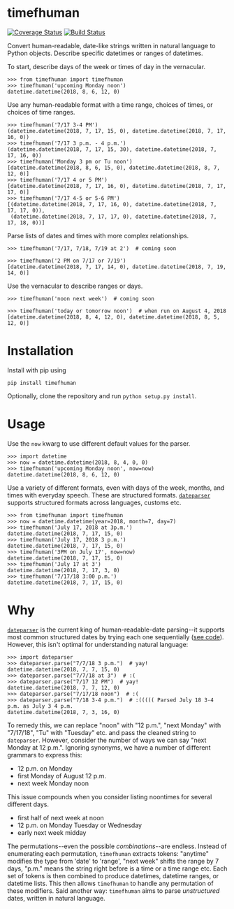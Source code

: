# timefhuman

[![Coverage Status](https://coveralls.io/repos/github/alvinwan/timefhuman/badge.svg?branch=travis)](https://coveralls.io/github/alvinwan/timefhuman?branch=travis)
[![Build Status](https://travis-ci.org/alvinwan/timefhuman.svg?branch=master)](https://travis-ci.org/alvinwan/timefhuman)

Convert human-readable, date-like strings written in natural language to Python objects. Describe specific datetimes or ranges of datetimes.

To start, describe days of the week or times of day in the vernacular.

```
>>> from timefhuman import timefhuman
>>> timefhuman('upcoming Monday noon')
datetime.datetime(2018, 8, 6, 12, 0)
```

Use any human-readable format with a time range, choices of times, or choices of time ranges.

```
>>> timefhuman('7/17 3-4 PM')
(datetime.datetime(2018, 7, 17, 15, 0), datetime.datetime(2018, 7, 17, 16, 0))
>>> timefhuman('7/17 3 p.m. - 4 p.m.')
(datetime.datetime(2018, 7, 17, 15, 30), datetime.datetime(2018, 7, 17, 16, 0))
>>> timefhuman('Monday 3 pm or Tu noon')
[datetime.datetime(2018, 8, 6, 15, 0), datetime.datetime(2018, 8, 7, 12, 0)]
>>> timefhuman('7/17 4 or 5 PM')
[datetime.datetime(2018, 7, 17, 16, 0), datetime.datetime(2018, 7, 17, 17, 0)]
>>> timefhuman('7/17 4-5 or 5-6 PM')
[(datetime.datetime(2018, 7, 17, 16, 0), datetime.datetime(2018, 7, 17, 17, 0)),
 (datetime.datetime(2018, 7, 17, 17, 0), datetime.datetime(2018, 7, 17, 18, 0))]
```

Parse lists of dates and times with more complex relationships.

```
>>> timefhuman('7/17, 7/18, 7/19 at 2')  # coming soon

>>> timefhuman('2 PM on 7/17 or 7/19')
[datetime.datetime(2018, 7, 17, 14, 0), datetime.datetime(2018, 7, 19, 14, 0)]
```

Use the vernacular to describe ranges or days.

```
>>> timefhuman('noon next week')  # coming soon

>>> timefhuman('today or tomorrow noon')  # when run on August 4, 2018
[datetime.datetime(2018, 8, 4, 12, 0), datetime.datetime(2018, 8, 5, 12, 0)]
```

# Installation

Install with pip using

```
pip install timefhuman
```

Optionally, clone the repository and run `python setup.py install`.

# Usage

Use the `now` kwarg to use different default values for the parser.

```
>>> import datetime
>>> now = datetime.datetime(2018, 8, 4, 0, 0)
>>> timefhuman('upcoming Monday noon', now=now)
datetime.datetime(2018, 8, 6, 12, 0)
```

Use a variety of different formats, even with days of the week, months, and times with everyday speech. These are structured formats. [`dateparser`](https://github.com/scrapinghub/dateparser) supports structured formats across languages, customs etc.

```
>>> from timefhuman import timefhuman
>>> now = datetime.datetime(year=2018, month=7, day=7)
>>> timefhuman('July 17, 2018 at 3p.m.')
datetime.datetime(2018, 7, 17, 15, 0)
>>> timefhuman('July 17, 2018 3 p.m.')
datetime.datetime(2018, 7, 17, 15, 0)
>>> timefhuman('3PM on July 17', now=now)
datetime.datetime(2018, 7, 17, 15, 0)
>>> timefhuman('July 17 at 3')
datetime.datetime(2018, 7, 17, 3, 0)
>>> timefhuman('7/17/18 3:00 p.m.')
datetime.datetime(2018, 7, 17, 15, 0)
```

# Why

[`dateparser`](https://github.com/scrapinghub/dateparser) is the current king of human-readable-date parsing--it supports most common structured dates by trying each one sequentially ([see code](https://github.com/scrapinghub/dateparser/blob/a01a4d2071a8f1d4b368543e5e09cde5eb880799/dateparser/date.py#L220)). However, this isn't optimal for understanding natural language:

```
>>> import dateparser
>>> dateparser.parse("7/7/18 3 p.m.")  # yay!
datetime.datetime(2018, 7, 7, 15, 0)
>>> dateparser.parse("7/7/18 at 3")  # :(
>>> dateparser.parse("7/17 12 PM")  # yay!
datetime.datetime(2018, 7, 7, 12, 0)
>>> dateparser.parse("7/17/18 noon")  # :(
>>> dateparser.parse("7/18 3-4 p.m.")  # :((((( Parsed July 18 3-4 p.m. as July 3 4 p.m.
datetime.datetime(2018, 7, 3, 16, 0)
```

To remedy this, we can replace "noon" with "12 p.m.", "next Monday" with "7/17/18", "Tu" with "Tuesday" etc. and pass the cleaned string to `dateparser`. However, consider the number of ways we can say "next Monday at 12 p.m.". Ignoring synonyms, we have a number of different grammars to express this:

- 12 p.m. on Monday
- first Monday of August 12 p.m.
- next week Monday noon

This issue compounds when you consider listing noontimes for several different days.

- first half of next week at noon
- 12 p.m. on Monday Tuesday or Wednesday
- early next week midday

The permutations--even the possible *combinations*--are endless. Instead of enumerating each permutation, `timefhuman` extracts tokens: "anytime" modifies the type from 'date' to 'range', "next week" shifts the range by 7 days, "p.m." means the string right before is a time or a time range etc. Each set of tokens is then combined to produce datetimes, datetime ranges, or datetime lists. This then allows `timefhuman` to handle any permutation of these modifiers. Said another way: `timefhuman` aims to parse *unstructured* dates, written in natural language.
